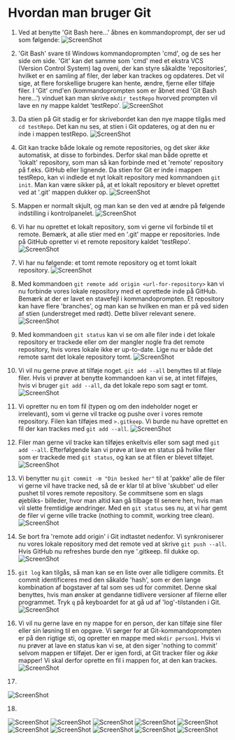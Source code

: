# Hvordan man bruger Git

1. Ved at benytte 'Git Bash here...' åbnes en kommandoprompt, der ser ud som følgende:
![ScreenShot](pics/1.png)

2. 'Git Bash' svare til Windows kommandoprompten 'cmd', og de ses her side om side.
   'Git' kan det samme som 'cmd' med et ekstra VCS (Version Control System) lag oveni, der kan styre såkaldte 'repositories',
   hvilket er en samling af filer, der løber kan trackes og opdateres. Det vil sige, at flere forskellige brugere kan hente,
   ændre, fjerne eller tilføje filer. I 'Git' cmd'en (kommandoprompten som er åbnet med 'Git Bash here...') vinduet kan
   man skrive ```mkdir testRepo``` hvorved prompten vil lave en ny mappe kaldet 'testRepo'.
![ScreenShot](pics/2.png)

3. Da stien på Git stadig er for skrivebordet kan den nye mappe tilgås med ```cd testRepo```. Det kan nu ses, at stien i
   Git opdateres, og at den nu er inde i mappen testRepo.
![ScreenShot](pics/3.png)

4. Git kan tracke både lokale og remote repositories, og det sker _ikke_ automatisk, at disse to forbindes. Derfor skal man
   både oprette et 'lokalt' repository, som man så kan forbinde med et 'remote' repository på f.eks. GitHub eller lignende.
   Da stien for Git er inde i mappen testRepo, kan vi indlede et nyt lokalt repository med kommandoen ```git init```.
   Man kan være sikker på, at et lokalt repository er blevet oprettet ved at '.git' mappen dukker op.
![ScreenShot](pics/4.png)

5. Mappen er normalt skjult, og man kan se den ved at ændre på følgende indstilling i kontrolpanelet.
![ScreenShot](pics/5.png)

6. Vi har nu oprettet et lokalt repository, som vi gerne vil forbinde til et remote. Bemærk, at alle stier med en '.git' mappe
   er repositories. Inde på GitHub opretter vi et remote repository kaldet 'testRepo'.
![ScreenShot](pics/6.png)

7. Vi har nu følgende: et tomt remote repository og et tomt lokalt repository.
![ScreenShot](pics/7.png)

8. Med kommandoen ```git remote add origin <url-for-repository>``` kan vi nu forbinde vores lokale repository med et oprettede
   inde på GitHub. Bemærk at der er lavet en stavefejl i kommandoprompten. Et repository kan have flere 'branches', og man kan se
   hvilken en man er på ved siden af stien (understreget med rødt). Dette bliver relevant senere.
![ScreenShot](pics/8.png)

9. Med kommandoen ```git status``` kan vi se om alle filer inde i det lokale repository er trackede eller om der
   mangler nogle fra det remote repository, hvis vores lokale ikke er up-to-date. Lige nu er både det remote
   samt det lokale repository tomt.
![ScreenShot](pics/9.png)

10. Vi vil nu gerne prøve at tilføje noget. ```git add --all``` benyttes til at filøje filer. Hvis vi prøver at benytte
    kommandoen kan vi se, at intet filføjes, hvis vi bruger ```git add --all```, da det lokale repo som sagt er tomt.
![ScreenShot](pics/10.png)

11. Vi opretter nu en tom fil (typen og om den indeholder noget er irrelevant), som vi gerne vil tracke og pushe
    over i vores remote repository. Filen kan tilføjes med  ```>.gitkeep```. Vi burde nu have oprettet en fil
    der kan trackes med ```git add --all```.
![ScreenShot](pics/11.png)

12. Filer man gerne vil tracke kan tilføjes enkeltvis eller som sagt med ```git add --all```. Efterfølgende kan vi
    prøve at lave en status på hvilke filer som er trackede med ```git status```, og kan se at filen er blevet tilføjet.
![ScreenShot](pics/12.png)

13. Vi benytter nu ```git commit -m "Din besked her"``` til at 'pakke' alle de filer vi gerne vil have tracke ned, så
    de er klar til at blive 'skubbet' ud eller pushet til vores remote repository. Se commitsene som en slags øjebliks-
    billeder, hvor man altid kan gå tilbage til senere hen, hvis man vil slette fremtidige ændringer. Med en 
    ```git status``` ses nu, at vi har gemt de filer vi gerne ville tracke (nothing to commit, working tree clean).
![ScreenShot](pics/13.png)

14. Se bort fra 'remote add origin' i Git indtastet nedenfor. Vi synkroniserer nu vores lokale repository med det remote ved at skrive
    ```git push --all```. Hvis GitHub nu refreshes burde den nye '.gitkeep. fil dukke op.
![ScreenShot](pics/14.png)

15. ```git log``` kan tilgås, så man kan se en liste over alle tidligere commits. Et commit identificeres med den såkalde
    'hash', som er den lange kombination af bogstaver af tal som ses ud for commitet. Denne skal benyttes, hvis man ønsker
    at gendanne tidlivere versioner af filerne eller programmet. Tryk ```q``` på keyboardet for at gå ud af 'log'-tilstanden
    i Git.
![ScreenShot](pics/15.png)

16. Vi vil nu gerne lave en ny mappe for en person, der kan tilføje sine filer eller sin løsning til en opgave.
    Vi sørger for at Git-kommandoprompten er på den rigtige sti, og opretter en mappe med ```mkdir person1```.
    Hvis vi nu prøver at lave en status kan vi se, at den siger 'nothing to commit' selvom mappen er tilføjet.
    Der er igen fordi, at Git tracker filer og _ikke_ mapper! Vi skal derfor oprette en fil i mappen for, at
    den kan trackes.
![ScreenShot](pics/16.png)

17. 

![ScreenShot](pics/17.png)

18.
![ScreenShot](pics/18.png)
![ScreenShot](pics/19.png)
![ScreenShot](pics/20.png)
![ScreenShot](pics/21.png)
![ScreenShot](pics/22.png)
![ScreenShot](pics/23.png)
![ScreenShot](pics/24.png)
![ScreenShot](pics/25.png)
![ScreenShot](pics/26.png)
![ScreenShot](pics/27.png)
